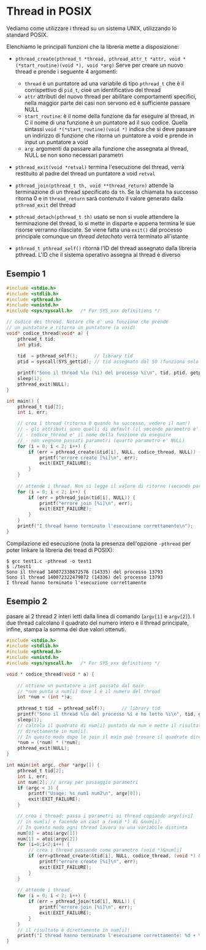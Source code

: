 ﻿# Thread in POSIX

Vediamo come utilizzare i thread su un sistema UNIX, utilizzando lo standard POSIX.

Elenchiamo le principali funzioni che la libreria mette a disposizione:

- `pthread_create(pthread_t *thread, pthread_attr_t *attr, void *(*start_routine)(void *), void *arg)`
	Serve per creare un nuovo thread e prende i seguente 4 argomenti:
	- `thread` è un puntatore ad una variabile di tipo `pthread_t` che è il corrispettivo di `pid_t`, cioè un identificativo del thread
	- `attr` attributi del nuovo thread per abilitare comportamenti specifici, nella maggior parte dei casi non servono ed è sufficiente passare NULL
	- `start_routine`: è il nome della funzione da far eseguire al thread, in C il nome di una funzione è un puntatore ad il suo codice.
	Quella sintassi `void *(*start_routine)(void *)` indica che si deve passare un indirizzo di funzione che ritorna un puntatore a void e prende in input un puntatore a void
	- `arg`: argomenti da passare alla funzione che assegnata al thread, NULL se non sono necessari parametri

- `pthread_exit(void *retval)`
	termina l'esecuzione del thread, verrà restituito al padre del thread un puntatore a void `retval`
- `pthread_join(pthread_t th, void **thread_return)`
	attende la terminazione di un thread specificato da `th`. Se la chiamata ha successo ritorna 0 e in `thread_return` sarà contenuto il valore generato dalla `pthread_exit` del thread

- `pthread_detach(pthread_t th)`
	usato se non si vuole attendere la terminazione del thread, lo si mette in disparte e appena termina le sue risorse verranno rilasciate.
	Se viene fatta una `exit()` dal processo principale comunque un *thread detachato* verrà terminato all'istante

- `pthread_t pthread_self()`
	ritorna l'ID del thread assegnato dalla libreria pthread. L'ID che il sistema operativo assegna al thread è diverso


## Esempio 1

```c
#include <stdio.h>
#include <stdlib.h>
#include <pthread.h>
#include <unistd.h>
#include <sys/syscall.h>   /* For SYS_xxx definitions */

// codice dei thread. Notare che e' una funzione che prende 
// un puntatore e ritorna un puntatore (a void)
void* codice_thread(void* a) {
    pthread_t tid;
    int ptid;
    
    tid  = pthread_self();      // library tid
    ptid = syscall(SYS_gettid); // tid assegnato dal SO (funziona solo in Linux)

    printf("Sono il thread %lu (%i) del processo %i\n", tid, ptid, getpid());
    sleep(1);
    pthread_exit(NULL);
}

int main() {
    pthread_t tid[2];
    int i, err;

    // crea i thread (ritorna 0 quando ha successo, vedere il man!)
    // - gli attributi sono quelli di default (il secondo parametro e' NULL)
    // - codice_thread e' il nome della funzione da eseguire
    // - non vegnono passati parametri (quarto parametro e' NULL)
    for (i = 0; i < 2; i++) {
        if (err = pthread_create(&tid[i], NULL, codice_thread, NULL)) {
            printf("errore create [%i]\n", err);
            exit(EXIT_FAILURE);
        }
    }
    
    // attende i thread. Non si legge il valore di ritorno (secondo parametro NULL)
    for (i = 0; i < 2; i++) {
        if (err = pthread_join(tid[i], NULL)) {
            printf("errore join [%i]\n", err);
            exit(EXIT_FAILURE);
		}
    }
    printf("I thread hanno terminato l'esecuzione correttamente\n");
}
```

Compilazione ed esecuzione (nota la presenza dell'opzione `-pthread` per poter linkare la libreria dei tread di POSIX):

	$ gcc test1.c -pthread -o test1
	$ ./test1
	Sono il thread 140072330872576 (14335) del processo 13793
	Sono il thread 140072322479872 (14336) del processo 13793
	I thread hanno terminato l'esecuzione correttamente


## Esempio 2

pasare ai 2 thread 2 interi letti dalla linea di comando (`argv[1]` e `argv[2]`). I due thread calcolano il quadrato del numero intero e il thread principale, infine, stampa la somma dei due valori ottenuti.

```c
#include <stdio.h>
#include <stdlib.h>
#include <pthread.h>
#include <unistd.h>
#include <sys/syscall.h>   /* For SYS_xxx definitions */

void * codice_thread(void * a) {
    
    // ottiene un puntatore a int passato dal main
    // *num punta a num[i] dove i è il numero del thread
    int *num = (int *)a; 
    
    pthread_t tid  = pthread_self();      // library tid
    printf("Sono il thread %lu del processo %i e ho letto %i\n", tid, getpid(), *num);
    sleep(1);
    // calcola il quadrato di num[i] puntato da num e mette il risultato
    // direttamente in num[i].
    // In questo modo dopo le join il main può trovare il quadrato direttamente in num[i]
    *num = (*num) * (*num);
    pthread_exit(NULL);
}

int main(int argc, char *argv[]) {
    pthread_t tid[2];
    int i, err;
    int num[2]; // array per passaggio parametri
    if (argc < 3) {
        printf("Usage: %s num1 num2\n", argv[0]);
        exit(EXIT_FAILURE);
    }

    // crea i thread: passa i parametri ai thread copiando argv[i+i]
    // in num[i] e facendo un cast a (void *) di &num[i]. 
    // In questo modo ogni thread lavora su una variabile distinta
    num[0] = atoi(argv[1])
    num[1] = atoi(argv[2])
    for (i=0;i<2;i++) {
        // crea i thread passando come parametro (void *)&num[i]
        if (err=pthread_create(&tid[i], NULL, codice_thread, (void *) &num[i])) {
            printf("errore create [%i]\n", err);
            exit(EXIT_FAILURE);
		}
    }
    
    // attende i thread. 
    for (i = 0; i < 2; i++) {
        if (err = pthread_join(tid[i], NULL)) {
            printf("errore join [%i]\n", err);
            exit(EXIT_FAILURE);
		}
    }
    // il risultato è direttamente in num[i]!
    printf("I thread hanno terminato l'esecuzione correttamente: %d + %d = %d\n", num[0], num[1], num[0] + num[1]);
}
```

